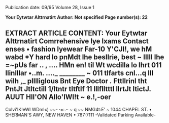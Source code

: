 Publication date: 09/95
Volume 28, Issue 1

**Your Eytwtar Alttrnatirt**
**Author: Not specified**
**Page number(s): 22**

EXTRACT ARTICLE CONTENT:
Your Eytwtar Alttrnatirt 
Comrrehensive lye lxams 
Contact enses • fashion lyewear 
Far-10 Y'CJI!, we hM wabd *Y hard lo 
pnMdt lhe besllrie, best ~ 
IIIII lhe 
=~pUs 
far .. , .... HMn en! til 
Wt wcdilla lo lhrt 011 llinlllar •..m. 
...._ ________ 
~ 011 tlfarts cnl...q Ill wilh ,_ plllliglous Bnt Eye Doctor 
_._ 
Fttllrinl tht PntJt Jtltctill 1/ltntr tltftlf 11 lllflltttl llrtJt ltictJ. 
AUUT HII'ON 
Allo'IWI!t ~ 
e.!,-oer 
-
Colvi'IK!eWI 
WDml«) ~~-
·=:.·· 
~ 
q 
~~ 
NMG4t:E' ~ 
1044 CHAPEL ST. • SHERMAN'S AWY, NEW HAVEN • 787·7111 
-Validated Parking Available-